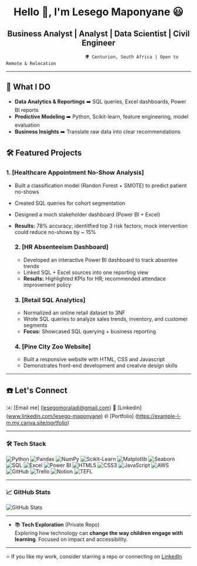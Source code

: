 <h1 align="center">Hello 👋, I'm Lesego Maponyane 😃 </h1>

<h2 align="center">Business Analyst | Analyst | Data Scientist | Civil Engineer </h2>
  
                                  🌍 Centurion, South Africa | Open to Remote & Relocation 
---

 ## 💎  What I DO
 - **Data Analytics & Reportings**  ➡️  SQL queries, Excel dashboards, Power BI reports
 - **Predictive Modeling**  ➡️  Python, Scikit-learn, feature engineering, model evaluation
 - **Business Insights**  ➡️  Translate raw data into clear recommendations
   
  
## 🛠️ Featured Projects 
### 1. [Healthcare Appointment No-Show Analysis]
- Built a classification model (Randon Forest + SMOTE) to predict patient no-shows
- Created SQL queries for cohort segmentation
- Designed a moch stakeholder dashboard (Power BI + Excel)
- **Results:**  78% accuracy; identitfied top 3 risk factors; mock intervention could reduce no-shows by ~ 15%

  ### 2. [HR Absenteeism Dashboard]
  - Developed an interactive Power BI dashboard to track absentee trends
  - Linked SQL + Excel sources into one reporting view
  - **Results:**  Highlighted KPIs for HR; recommended attendace improvement policy
 
  ### 3. [Retail SQL Analytics]
  - Normalized an online retail dataset to 3NF
  - Wrote SQL queries to analyze sales trends, inventory, and customer segments
  - **Focus:** Showcased SQL querying + business reporting
 
  ### 4. [Pine City Zoo Website]
  - Built a responsive website with HTML, CSS and Javascript
  - Demonstrates front-end development and creatvie design skills

---
    

 

## ☎️ Let's Connect
✉️  [Email me] (lesegomoraladi@gmail.com)
🔗 [Linkedin] (www.linkedin.com/lesego-maponyane)
🌐 [Portfolio] (https://example-l-m.my.canva.site/portfolio)

---

### 🛠️ Tech Stack

![Python](https://img.shields.io/badge/Python-3776AB?style=for-the-badge&logo=python&logoColor=white)
![Pandas](https://img.shields.io/badge/Pandas-150458?style=for-the-badge&logo=pandas&logoColor=white)
![NumPy](https://img.shields.io/badge/NumPy-013243?style=for-the-badge&logo=numpy&logoColor=white)
![Scikit-Learn](https://img.shields.io/badge/Scikit--Learn-F7931E?style=for-the-badge&logo=scikit-learn&logoColor=white)
![Matplotlib](https://img.shields.io/badge/Matplotlib-11557C?style=for-the-badge&logo=plotly&logoColor=white)
![Seaborn](https://img.shields.io/badge/Seaborn-3776AB?style=for-the-badge&logoColor=white)
![SQL](https://img.shields.io/badge/SQL-4479A1?style=for-the-badge&logo=postgresql&logoColor=white)
![Excel](https://img.shields.io/badge/Excel-217346?style=for-the-badge&logo=microsoft-excel&logoColor=white)
![Power BI](https://img.shields.io/badge/Power%20BI-F2C811?style=for-the-badge&logo=powerbi&logoColor=black)
![HTML5](https://img.shields.io/badge/HTML5-E34F26?style=for-the-badge&logo=html5&logoColor=white)
![CSS3](https://img.shields.io/badge/CSS3-1572B6?style=for-the-badge&logo=css3&logoColor=white)
![JavaScript](https://img.shields.io/badge/JavaScript-F7DF1E?style=for-the-badge&logo=javascript&logoColor=black)
![AWS](https://img.shields.io/badge/AWS-232F3E?style=for-the-badge&logo=amazon-aws&logoColor=white)
![GitHub](https://img.shields.io/badge/GitHub-181717?style=for-the-badge&logo=github&logoColor=white)
![Trello](https://img.shields.io/badge/Trello-0052CC?style=for-the-badge&logo=trello&logoColor=white)
![Notion](https://img.shields.io/badge/Notion-000000?style=for-the-badge&logo=notion&logoColor=white)
![TEFL](https://img.shields.io/badge/TEFL-FF6F61?style=for-the-badge&logo=bookstack&logoColor=white)


---

### 📈 GitHub Stats

![GitHub Stats](https://github-readme-stats.vercel.app/api?username=lesego-maponyane&show_icons=true&theme=synthwave&hide=issues&count_private=true)


---


- 📚 **Tech Exploration** (Private Repo)  
  Exploring how technology can **change the way children engage with learning**. Focused on impact and accessibility.
---

⭐ If you like my work, consider starring a repo or connecting on [LinkedIn](https://www.linkedin.com/in/lesego-maponyane)


